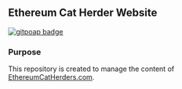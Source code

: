 ## Ethereum Cat Herder Website 
[![gitpoap badge](https://public-api.gitpoap.io/v1/repo/ethereum-cat-herders/ech-website-v2/badge)](https://www.gitpoap.io/gh/ethereum-cat-herders/ech-website-v2)

### Purpose
This repository is created to manage the content of [EthereumCatHerders.com](https://www.ethereumcatherders.com/).
